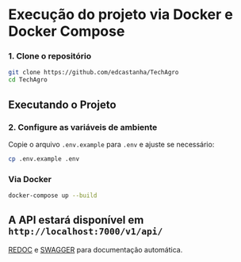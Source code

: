 # Execução do projeto via Docker e Docker Compose

### 1. Clone o repositório
```bash
git clone https://github.com/edcastanha/TechAgro
cd TechAgro
```

## Executando o Projeto

### 2. Configure as variáveis de ambiente
Copie o arquivo `.env.example` para `.env` e ajuste se necessário:
```bash
cp .env.example .env
```

### Via Docker
```bash
docker-compose up --build
```

## A API estará disponível em `http://localhost:7000/v1/api/`

[REDOC](http://localhost:7000/v1/api/redoc/) e
[SWAGGER](http://localhost:7000/v1/api/swagger/) para documentação automática.